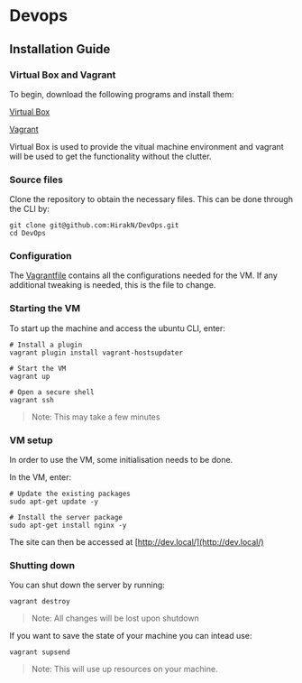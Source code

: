 # Devops

## Installation Guide

### Virtual Box and Vagrant

To begin, download the following programs and install them:

[Virtual Box](https://www.virtualbox.org/wiki/Downloads)

[Vagrant](https://www.vagrantup.com/downloads.html)

Virtual Box is used to provide the vitual machine environment and vagrant will be used to get the functionality without the clutter.

### Source files
Clone the repository to obtain the necessary files. This can be done through the CLI by:

	git clone git@github.com:HirakN/DevOps.git
	cd DevOps

### Configuration
The [Vagrantfile](Vagrantfile) contains all the configurations needed for the VM. If any additional tweaking is needed, this is the file to change.

### Starting the VM
To start up the machine and access the ubuntu CLI, enter:	

	# Install a plugin
	vagrant plugin install vagrant-hostsupdater
	
	# Start the VM
	vagrant up
	
	# Open a secure shell
	vagrant ssh
	
>Note: This may take a few minutes
	
### VM setup
In order to use the VM, some initialisation needs to be done.

In the VM, enter:

	# Update the existing packages
	sudo apt-get update -y 
	
	# Install the server package
	sudo apt-get install nginx -y
	
The site can then be accessed at [http://dev.local/](http://dev.local/)

### Shutting down

You can shut down the server by running:

	vagrant destroy
	
>Note: All changes will be lost upon shutdown

If you want to save the state of your machine you can intead use:

	vagrant supsend
	
>Note: This will use up resources on your machine.	
	


